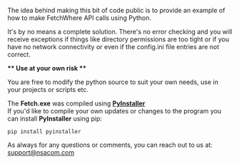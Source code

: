 The idea behind making this bit of code public is to provide an example of how to make FetchWhere API calls using Python.

It's by no means a complete solution. There's no error checking and you will receive exceptions if things like directory permissions are too tight
or if you have no network connectivity or even if the config.ini file entries are not correct.

__** Use at your own risk **__

You are free to modify the python source to suit your own needs, use in your projects or scripts etc.

The __Fetch.exe__ was compiled using [__PyInstaller__](https://pyinstaller.readthedocs.io/en/stable/index.html)  
If you'd like to compile your own updates or changes to the program you can install __PyInstaller__ using pip:

    pip install pyinstaller


As always for any questions or comments, you can reach out to us at: [support@nsacom.com](mailto:support@nsacom.com)


